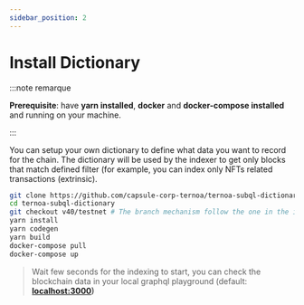 ```yaml
---
sidebar_position: 2
---
```


# Install Dictionary

:::note remarque

**Prerequisite**: have **yarn installed**, **docker** and **docker-compose installed** and running on your machine.

:::


You can setup your own dictionary to define what data you want to record for the chain.
The dictionary will be used by the indexer to get only blocks that match defined filter (for example, you can index only NFTs related transactions (extrinsic).

```bash
git clone https://github.com/capsule-corp-ternoa/ternoa-subql-dictionary
cd ternoa-subql-dictionary
git checkout v40/testnet # The branch mechanism follow the one in the indexer repo, indexer and dictionary should be on same version.
yarn install
yarn codegen
yarn build
docker-compose pull
docker-compose up
```

> Wait few seconds for the indexing to start, you can check the blockchain data in your local graphql playground (default: **[localhost:3000](http://localhost:3000))**